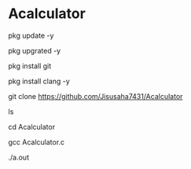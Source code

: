 # Acalculator 



pkg update -y

pkg upgrated -y

pkg install git

pkg install clang -y 


git clone https://github.com/Jisusaha7431/Acalculator


ls

cd Acalculator


gcc Acalculator.c


./a.out

